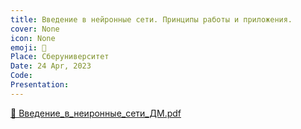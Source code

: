```yaml
---
title: Введение в нейронные сети. Принципы работы и приложения.
cover: None
icon: None
emoji: 🧠
Place: Сберуниверситет
Date: 24 Apr, 2023
Code: 
Presentation: 
---
```


[📎 Введение_в_неиронные_сети_ДМ.pdf](https://merkulov.top/Teaching/Talks/Введение_в_нейронные_сети._Принципы_работы_и_приложения./Введение_в_неиронные_сети_ДМ.pdf)
